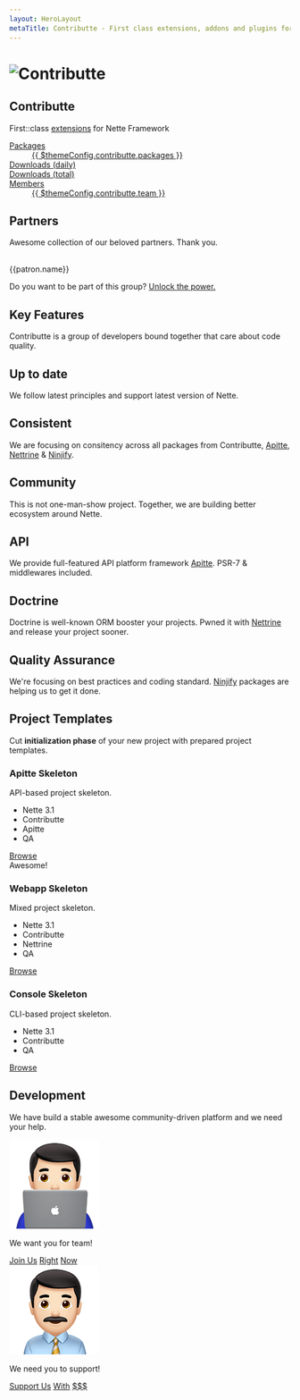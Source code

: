 ```yaml
---
layout: HeroLayout
metaTitle: Contributte - First class extensions, addons and plugins for Nette Framework. Plenty of examples and tricks for Nette.
---
```


<div class="pt-12 sm:pt-16">
  <div class="max-w-7xl mx-auto px-4 sm:px-6 lg:px-8">
    <div class="max-w-4xl mx-auto text-center">
      <h1>
        <img src="https://avatars.githubusercontent.com/contributte" class="m-auto" alt="Contributte" title="Contributte logo" width="200" loading="lazy">
      </h1>
      <h2 class="mt-5 text-5xl font-extrabold text-gray-900 sm:text-5xl">
        Contributte
      </h2>
      <p class="mt-5 text-2xl text-gray-500 sm:mt-4">
        First::class <a href="/packages/" class="font-black underline">extensions</a> for Nette Framework
      </p>
    </div>
  </div>
  <div class="mt-10 pb-12 bg-white sm:pb-16">
    <div class="relative">
      <div class="relative max-w-7xl mx-auto px-4 sm:px-6 lg:px-8">
        <div class="max-w-4xl mx-auto">
          <dl class="rounded-lg bg-white shadow-lg sm:grid sm:grid-cols-4">
            <a href="/packages/" class="flex flex-col border-b border-gray-100 p-6 text-center sm:border-0 sm:border-r">
              <dt class="order-2 mt-2 text-lg leading-6 font-medium text-gray-500">
                Packages
              </dt>
              <dd class="order-1 text-5xl font-extrabold text-blue-700">
                {{ $themeConfig.contributte.packages }}
              </dd>
            </a>
            <a href="/packages/" class="flex flex-col border-t border-b border-gray-100 p-6 text-center sm:border-0 sm:border-l sm:border-r">
              <dt class="order-2 mt-2 text-lg leading-6 font-medium text-gray-500">
                Downloads (daily)
              </dt>
              <dd class="order-1 text-5xl font-extrabold text-indigo-600">
                <Downloads mode="daily"/>
              </dd>
            </a>
            <a href="/packages/" class="flex flex-col border-t border-b border-gray-100 p-6 text-center sm:border-0 sm:border-l sm:border-r">
              <dt class="order-2 mt-2 text-lg leading-6 font-medium text-gray-500">
                Downloads (total)
              </dt>
              <dd class="order-1 text-5xl font-extrabold text-indigo-600">
                <Downloads mode="total"/>
              </dd>
            </a>
            <a href="/about.html" class="flex flex-col border-t border-gray-100 p-6 text-center sm:border-0 sm:border-l">
              <dt class="order-2 mt-2 text-lg leading-6 font-medium text-gray-500">
                Members
              </dt>
              <dd class="order-1 text-5xl font-extrabold text-indigo-600">
                {{ $themeConfig.contributte.team }}
              </dd>
            </a>
          </dl>
        </div>
      </div>
    </div>
  </div>
</div>

<section>
  <div class="container max-w-full mx-auto py-24">
    <h2 class="text-center text-4xl text-black font-medium leading-snug tracking-wider">
      Partners
    </h2>
    <p class="text-center text-xl text-gray-500 mt-2 px-6">
      Awesome collection of our beloved partners. Thank you.
    </p>
    <div class="h-1 mx-auto bg-blue-600 w-24 opacity-75 mt-4 rounded"></div>
    <div class="flex flex-col md:flex-row my-12 justify-center items-center">
        <div v-for="patron of $page.contributte.patrons" class="flex w-1/2 sm:w-1/3 md:w-1/4 lg:w-1/4 xl:w-1/6 justify-center">
            <a
            class="block w-full max-w-sm rounded overflow-hidden shadow-lg px-6 m-2"
            :href="patron.website"
            :key="patron.name"
            target="_blank"
            >
            <div class="h-32 flex items-center justify-center">
                <img class="max-w-32 max-h-32" :src="patron.avatar" loading="lazy" :alt="patron.name" :title="patron.name" />
            </div>
            <div class="py-4 text-center">
                <div class="font-bold">{{patron.name}}</div>
            </div>
        </a>
        </div>
    </div>
    <p class="text-center text-sm text-gray-500 mt-2 px-6">
      Do you want to be part of this group? <a href="/partners.html">Unlock the power.</a>
    </p>
  </div>
</section>

<section>
  <div class="container max-w-full mx-auto py-24">
    <h2 class="text-center text-4xl text-black font-medium leading-snug tracking-wider">
      Key Features
    </h2>
    <p class="text-center text-xl text-gray-500 mt-2 px-6">
      Contributte is a group of developers bound together that care about code quality.
    </p>
    <div class="h-1 mx-auto bg-blue-600 w-24 opacity-75 mt-4 rounded"></div>
    <div class="mt-12 flex flex-wrap">
      <div class="md:w-1/3 sm:w-100 px-4 pb-6">
        <h2 class="text-2xl font-medium">Up to date</h2>
        <p>We follow latest principles and support latest version of Nette.</p>
      </div>
      <div class="md:w-1/3 sm:w-100 px-4 pb-6">
        <h2 class="text-2xl font-medium">Consistent</h2>
        <p>We are focusing on consitency across all packages from Contributte, <a class="underline" href="/apitte/">Apitte</a>, <a class="underline" href="/nettrine/">Nettrine</a> & <a class="underline" href="/ninjify/">Ninjify</a>.</p>
      </div>
      <div class="md:w-1/3 sm:w-100 px-4 pb-6">
        <h2 class="text-2xl font-medium">Community</h2>
        <p>This is not one-man-show project. Together, we are building better ecosystem around Nette.</p>
      </div>
      <div class="md:w-1/3 sm:w-100 px-4 pb-6">
        <h2 class="text-2xl font-medium">API</h2>
        <p>We provide full-featured API platform framework <a class="underline" href="/apitte/">Apitte</a>. PSR-7 & middlewares included.</p>
      </div>
      <div class="md:w-1/3 sm:w-100 px-4 pb-6">
        <h2 class="text-2xl font-medium">Doctrine</h2>
        <p>Doctrine is well-known ORM booster your projects. Pwned it with <a class="underline" href="/nettrine/">Nettrine</a> and release your project sooner.</p>
      </div>
      <div class="md:w-1/3 sm:w-100 px-4 pb-6">
        <h2 class="text-2xl font-medium">Quality Assurance</h2>
        <p>We're focusing on best practices and coding standard. <a class="underline" href="/ninjify/">Ninjify</a> packages are helping us to get it done. </p>
      </div>
    </div>
  </div>
</section>

<section>
  <div class="container max-w-full mx-auto py-24">
    <h2 class="text-center text-4xl text-black font-medium leading-snug tracking-wider">
      Project Templates
    </h2>
    <p class="text-center text-lg text-gray-700 mt-2 px-6">
      Cut <strong>initialization phase</strong> of your new project with prepared project templates.
    </p>
    <div class="h-1 mx-auto bg-blue-600 w-24 opacity-75 mt-4 rounded"></div>
    <div class="max-w-full md:max-w-6xl mx-auto my-3 md:px-8">
      <div class="relative block flex flex-col md:flex-row items-center">
        <div class="w-11/12 max-w-sm sm:w-3/5 lg:w-1/3 sm:my-5 my-8 relative z-0 rounded-lg shadow-lg md:-mr-4">
          <div class="bg-white text-black rounded-lg shadow-inner shadow-lg overflow-hidden">
            <div class="block text-left text-sm sm:text-md max-w-sm mx-auto mt-2 text-black px-8 lg:px-6">
              <h3 class="text-lg font-medium p-3 pb-0 text-center tracking-wide">
                Apitte Skeleton
              </h3>
              <p class="text-center pt-2 pb-6">API-based project skeleton.</p>
            </div>
            <div class="flex flex-wrap mt-3 px-6">
              <ul>
                <li class="flex items-center">
                  <div class=" rounded-full p-2 fill-current text-green-700">
                    <svg-circle />
                  </div>
                  <span class="text-gray-700 text-lg ml-3">Nette 3.1</span>
                </li>
                <li class="flex items-center">
                  <div class=" rounded-full p-2 fill-current text-green-700">
                    <svg-circle />
                  </div>
                  <span class="text-gray-700 text-lg ml-3">Contributte</span>
                </li>
                <li class="flex items-center">
                  <div class=" rounded-full p-2 fill-current text-green-700">
                    <svg-circle />
                  </div>
                  <span class="text-gray-700 text-lg ml-3">Apitte</span>
                </li>
                <li class="flex items-center">
                  <div class=" rounded-full p-2 fill-current text-green-700">
                    <svg-circle />
                  </div>
                  <span class="text-gray-700 text-lg ml-3">QA</span>
                </li>
              </ul>
            </div>
            <div class="block flex items-center p-8  uppercase">
              <a href="https://github.com/contributte/apitte-skeleton" class="mt-3 text-lg text-center font-semibold bg-blue-800 w-full text-white rounded-lg px-6 py-3 block shadow-xl hover:bg-blue-700">
                Browse
              </a>
            </div>
          </div>
        </div>
        <div class="w-full max-w-md sm:w-2/3 lg:w-1/3 sm:my-5 my-8 relative z-10 bg-white rounded-lg shadow-lg">
          <div class="text-sm leading-none rounded-t-lg bg-gray-200 text-black font-semibold uppercase py-4 text-center tracking-wide">
            Awesome!
          </div>
          <div class="block text-left text-sm sm:text-md max-w-sm mx-auto mt-2 text-black px-8 lg:px-6">
            <h3 class="text-lg font-medium p-3 pb-0 text-center tracking-wide">
              Webapp Skeleton
            </h3>
            <p class="text-center pt-2 pb-6">Mixed project skeleton.</p>
          </div>
          <div class="flex pl-12 justify-start sm:justify-start mt-3">
            <ul>
              <li class="flex items-center">
                <div class=" rounded-full p-2 fill-current text-green-700">
                  <svg-circle />
                </div>
                <span class="text-gray-700 text-lg ml-3">Nette 3.1</span>
              </li>
              <li class="flex items-center">
                <div class=" rounded-full p-2 fill-current text-green-700">
                  <svg-circle />
                </div>
                <span class="text-gray-700 text-lg ml-3">Contributte</span>
              </li>
              <li class="flex items-center">
                <div class=" rounded-full p-2 fill-current text-green-700">
                  <svg-circle />
                </div>
                <span class="text-gray-700 text-lg ml-3">Nettrine</span>
              </li>
              <li class="flex items-center">
                <div class=" rounded-full p-2 fill-current text-green-700">
                  <svg-circle />
                </div>
                <span class="text-gray-700 text-lg ml-3">QA</span>
              </li>
            </ul>
          </div>
          <div class="block flex items-center p-8  uppercase">
            <a href="https://github.com/contributte/webapp-skeleton" class="mt-3 text-lg text-center font-semibold bg-blue-800 w-full text-white rounded-lg px-6 py-3 block shadow-xl hover:bg-blue-700">
              Browse
            </a>
          </div>
        </div>
        <div class="w-11/12 max-w-sm sm:w-3/5 lg:w-1/3 sm:my-5 my-8 relative z-0 rounded-lg shadow-lg md:-ml-4">
          <div class="bg-white text-black rounded-lg shadow-inner shadow-lg overflow-hidden">
            <div class="block text-left text-sm sm:text-md max-w-sm mx-auto mt-2 text-black px-8 lg:px-6">
              <h3 class="text-lg font-medium p-3 pb-0 text-center tracking-wide">
                Console Skeleton
              </h3>
              <p class="text-center pt-2 pb-6">CLI-based project skeleton.</p>
            </div>
            <div class="flex flex-wrap mt-3 px-6">
              <ul>
                <li class="flex items-center">
                  <div class=" rounded-full p-2 fill-current text-green-700">
                    <svg-circle/>
                  </div>
                  <span class="text-gray-700 text-lg ml-3">Nette 3.1</span>
                </li>
                <li class="flex items-center">
                  <div class=" rounded-full p-2 fill-current text-green-700">
                    <svg-circle/>
                  </div>
                  <span class="text-gray-700 text-lg ml-3">Contributte</span>
                </li>
                <li class="flex items-center">
                  <div class=" rounded-full p-2 fill-current text-green-700">
                    <svg-circle />
                  </div>
                  <span class="text-gray-700 text-lg ml-3">QA</span>
                </li>
              </ul>
            </div>
            <div class="block flex items-center p-8  uppercase">
              <a href="https://github.com/contributte/console-skeleton" class="mt-3 text-lg text-center font-semibold bg-blue-800 w-full text-white rounded-lg px-6 py-3 block shadow-xl hover:bg-blue-700">
                Browse
              </a>
            </div>
          </div>
        </div>
      </div>
    </div>
  </div>
</section>

<section>
  <div class="container max-w-full mx-auto py-24">
    <h2 class="text-center text-4xl text-black font-medium leading-snug tracking-wider">
      Development
    </h2>
    <p class="text-center text-lg text-gray-700 mt-2 px-6">
      We have build a stable awesome community-driven platform and we need your help.
    </p>
    <div class="h-1 mx-auto bg-blue-600 w-24 opacity-75 mt-4 rounded"></div>
    <div class="flex my-12 justify-center">
      <div class="max-w-sm bg-white shadow-lg rounded-lg overflow-hidden mx-4 my-2">
        <div class="sm:flex sm:items-center px-6 py-4">
          <img class="block mx-auto sm:mx-0 sm:flex-shrink-0 h-16" src="https://raw.githubusercontent.com/iamcal/emoji-data/master/img-apple-160/1f468-1f3fb-200d-1f4bb.png" loading="lazy" />
          <div class="mt-4 sm:mt-0 sm:ml-4 text-center sm:text-left">
            <p class="text-xl font-bold leading-tight">We want you for team!</p>
            <div class="mt-4">
              <a href="/about.html" class="text-blue-600 hover:text-white hover:bg-blue-600 border border-blue-600 text-xs font-semibold rounded-full px-4 py-1 leading-normal">Join Us</a>
              <a href="/about.html" class="text-blue-600 hover:text-white hover:bg-blue-600 border border-blue-600 text-xs font-semibold rounded-full px-4 py-1 leading-normal">Right</a>
              <a href="/about.html" class="text-blue-600 hover:text-white hover:bg-blue-600 border border-blue-600 text-xs font-semibold rounded-full px-4 py-1 leading-normal">Now</a>
            </div>
          </div>
        </div>
      </div>
      <div class="max-w-sm bg-white shadow-lg rounded-lg overflow-hidden mx-4 my-2">
        <div class="sm:flex sm:items-center px-6 py-4">
          <img class="block mx-auto sm:mx-0 sm:flex-shrink-0 h-16" src="https://raw.githubusercontent.com/iamcal/emoji-data/master/img-apple-160/1f468-1f3fb-200d-1f4bc.png" loading="lazy" />
          <div class="mt-4 sm:mt-0 sm:ml-4 text-center sm:text-left">
            <p class="text-xl font-bold leading-tight">We need you to support!</p>
            <div class="mt-4">
              <a href="/partners.html" class="text-blue-600 hover:text-white hover:bg-blue-600 border border-blue-600 text-xs font-semibold rounded-full px-4 py-1 leading-normal">Support Us</a>
              <a href="/partners.html" class="text-blue-600 hover:text-white hover:bg-blue-600 border border-blue-600 text-xs font-semibold rounded-full px-4 py-1 leading-normal">With</a>
              <a href="/partners.html" class="text-blue-600 hover:text-white hover:bg-blue-600 border border-blue-600 text-xs font-semibold rounded-full px-4 py-1 leading-normal">$$$</a>
            </div>
          </div>
        </div>
      </div>
    </div>
  </div>
</section>
